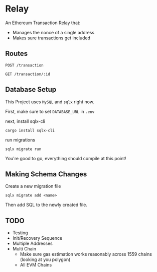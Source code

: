 # Relay

An Ethereum Transaction Relay that:
- Manages the nonce of a single address
- Makes sure transactions get included

## Routes

`POST /transaction`

`GET /transaction/:id`

## Database Setup

This Project uses `MySQL` and `sqlx` right now.

First, make sure to set `DATABASE_URL` in `.env`

next, install sqlx-cli
```
cargo install sqlx-cli
```

run migrations
```
sqlx migrate run
```

You're good to go, everything should compile at this point!

## Making Schema Changes

Create a new migration file

```
sqlx migrate add <name>
```

Then add SQL to the newly created file.
## TODO
- Testing
- Init/Recovery Sequence
- Multiple Addresses
- Multi Chain
	- Make sure gas estimation works reasonably across 1559 chains (looking at you polygon)
	- All EVM Chains